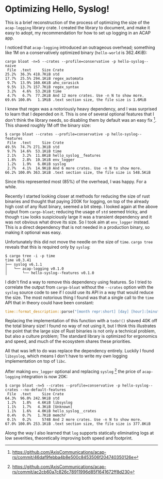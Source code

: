 # Optimizing Hello, Syslog!

This is a brief reconstruction of the process of optimizing the size of the `acap-logging` library crate.
I created the library to document, and make it easy to adopt, my recommendation for how to set up logging in an ACAP app.

I noticed that `acap-logging` introduced an outrageous overhead; something like 1M on a conservatively optimized
binary (`hello-world` is 362.4KiB):

```console
cargo bloat -n=5 --crates --profile=conservative -p hello-syslog--naive
 File  .text     Size Crate
25.2%  36.3% 418.7KiB std
17.7%  25.5% 294.1KiB regex_automata
 9.7%  13.9% 160.6KiB aho_corasick
 9.5%  13.7% 157.7KiB regex_syntax
 3.2%   4.6%  53.2KiB time
 4.7%   6.7%  77.2KiB And 12 more crates. Use -n N to show more.
69.6% 100.0%   1.1MiB .text section size, the file size is 1.6MiB
```

I knew that regex was a notoriously heavy dependency, and I was surprised to learn that I depended on it.
This is one of several optional features that I don't think the library needs, so disabling them by default was an easy fix [^disable-default-features-for-env-logger].
This shaved roughly 1M off the binary size:

```console
$ cargo bloat --crates --profile=conservative -p hello-syslog--features
 File  .text     Size Crate
49.5%  74.7% 271.3KiB std
 9.7%  14.6%  53.1KiB time
 2.1%   3.2%  11.8KiB hello_syslog__features
 1.8%   2.8%  10.1KiB env_logger
 1.2%   1.9%   6.8KiB syslog
 2.7%   4.1%  14.9KiB And 6 more crates. Use -n N to show more.
66.2% 100.0% 363.1KiB .text section size, the file size is 548.5KiB
```

Since this represented most (85%) of the overhead, I was happy.
For a while.

Recently I started looking closer at methods for reducing the size of rust binaries and thought that paying 200K for
logging, on top of the already high cost of any Rust binary, seemed a bit steep.
I looked again at the above output from `cargo-bloat`;
reducing the usage of `std` seemed tricky, and though `time` looks suspiciously large it was a transient dependency and it was not obvious what drove its size.
So I took aim at `env_logger` instead.
This is a direct dependency that is not needed in a production binary, so making it optional was easy.

Unfortunately this did not move the needle on the size of `time`.
`cargo tree` reveals that this is required only by `syslog`:

```console
$ cargo tree -i -p time
time v0.3.41
├── syslog v6.1.1
│   └── acap-logging v0.1.0
│       └── hello-syslog--features v0.1.0
```

I didn't find a way to remove this dependency using features.
So I tried to correlate the output from `cargo-bloat` without the `--crates` option with the `syslog` source code to see if I could use its API in a way that would reduce the size.
The most notorious thing I found was that a single call to the `time` API that in theory could have been constant:

```rust
time::format_description::parse("[month repr:short] [day] [hour]:[minute]:[second]").unwrap();
```

Replacing the implementation of this function with a `todo!()` shaved 40K off the total binary size!
I found no way of not using it, but I think this illustrates the point that the large size of Rust binaries is not only a technical problem, but also a culture problem;
The standard library is optimized for ergonomics and speed, and much of the ecosystem shares these priorities.

All that was left to do was replace the dependency entirely.
Luckily I found `libsyslog`, which means I don't have to write my own logging implementation on top of `libc`.

After making `env_logger` optional and replacing `syslog` [^make-env-logger-optional-and-remove-syslog] the price of `acap-logging` integration is now 20K:

```console
$ cargo bloat -n=5 --crates --profile=conservative -p hello-syslog--crates --no-default-features
 File  .text     Size Crate
64.3%  96.0% 242.9KiB std
 1.2%   1.8%   4.6KiB libsyslog
 1.1%   1.7%   4.3KiB [Unknown]
 1.1%   1.6%   4.0KiB hello_syslog__crates
 0.4%   0.7%   1.7KiB memchr
 0.1%   0.2%     574B And 2 more crates. Use -n N to show more.
67.0% 100.0% 253.1KiB .text section size, the file size is 377.8KiB
```

Along the way I also learned that `log` supports statically eliminating logs at low severities, theoretically improving both
speed and footprint.

[^disable-default-features-for-env-logger]: https://github.com/AxisCommunications/acap-rs/commit/46daf9febba4b8e500c8453506f204740350126e
[^make-env-logger-optional-and-remove-syslog]: https://github.com/AxisCommunications/acap-rs/commit/ac2cb60a7c826c78911996d85f1641672ff8d230
